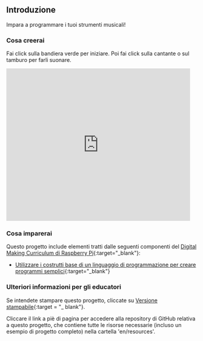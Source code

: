 ## Introduzione

Impara a programmare i tuoi strumenti musicali!

### Cosa creerai

Fai click sulla bandiera verde per iniziare. Poi fai click sulla cantante o sul tamburo per farli suonare.

<div class="scratch-preview">
  <iframe allowtransparency="true" width="485" height="402" src="https://scratch.mit.edu/projects/embed/26741186/?autostart=false" frameborder="0"></iframe>
</div>

### Cosa imparerai

Questo progetto include elementi tratti dalle seguenti componenti del [Digital Making Curriculum di Raspberry Pi](http://rpf.io/curriculum){:target="_blank"}:

+ [Utilizzare i costrutti base di un linguaggio di programmazione per creare programmi semplici](https://www.raspberrypi.org/curriculum/programming/creator){:target="_blank"}

### Ulteriori informazioni per gli educatori

Se intendete stampare questo progetto, cliccate su [Versione stampabile](https://projects.raspberrypi.org/en/projects/rock-band/print){:target = "_ blank"}.

Cliccare il link a piè di pagina per accedere alla repository di GitHub relativa a questo progetto, che contiene tutte le risorse necessarie (incluso un esempio di progetto completo) nella cartella 'en/resources'.